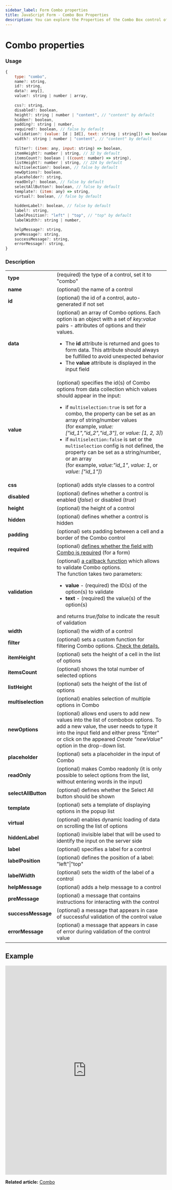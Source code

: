 ```yaml
---
sidebar_label: Form Combo properties
title: JavaScript Form - Combo Box Properties 
description: You can explore the Properties of the Combo Box control of Form in the documentation of the DHTMLX JavaScript UI library. Browse developer guides and API reference, try out code examples and live demos, and download a free 30-day evaluation version of DHTMLX Suite 7.
---
```


# Combo properties

### Usage

~~~js
{
	type: "combo",
	name?: string,
	id?: string,
	data?: any[],
	value?: string | number | array,
	
	css?: string,
	disabled?: boolean,
	height?: string | number | "content", // "content" by default
	hidden?: boolean,
	padding?: string | number,
	required?: boolean, // false by default
	validation?: (value: Id | Id[], text: string | string[]) => boolean,
	width?: string | number | "content", // "content" by default
	
	filter?: (item: any, input: string) => boolean,
	itemHeight?: number | string, // 32 by default
	itemsCount?: boolean | ((count: number) => string),
	listHeight?: number | string, // 224 by default
	multiselection?: boolean, // false by default
	newOptions?: boolean,
	placeholder?: string,
	readOnly?: boolean, // false by default
	selectAllButton?: boolean, // false by default
	template?: (item: any) => string,
	virtual?: boolean, // false by default
	
	hiddenLabel?: boolean, // false by default
	label?: string,
	labelPosition?: "left" | "top", // "top" by default
	labelWidth?: string | number,

	helpMessage?: string,
	preMessage?: string,
	successMessage?: string,
	errorMessage?: string,
}
~~~

### Description

<table>
	<tbody>
    	<tr>
			<td><b>type</b></td>
			<td>(required) the type of a control, set it to "combo"</td>
		</tr>
		<tr>
			<td><b>name</b></td>
			<td>(optional) the name of a control</td>
		</tr>
		<tr>
			<td><b>id</b></td>
			<td>(optional) the id of a control, auto-generated if not set</td>
		</tr>
		<tr>
			<td><b>data</b></td>
			<td>(optional) an array of Combo options. Each option is an object with a set of <i>key:value</i> pairs - attributes of options and their values.
            	<ul>
                	<li>The <b>id</b> attribute is returned and goes to form data. This attribute should always be fulfilled to avoid unexpected behavior</li>
                    <li>The <b>value</b> attribute is displayed in the input field</li>
                </ul>
            </td>
		</tr>
		<tr>
			<td><b>value</b></td>
			<td>(optional) specifies the id(s) of Combo options from data collection which values should appear in the input:
            	<ul>
                	<li>if <code>multiselection:true</code> is set for a combo, the property can be set as an array of string/number values <br>(for example, <i>value: ["id_1","id_2","id_3"]</i>, or <i>value: [1, 2, 3]</i>) </li>
                    <li>if <code>multiselection:false</code> is set or the <code>multiselection</code> config is not defined, the property can be set as a string/number, or an array <br>(for example, <i>value:"id_1"</i>, <i>value: 1</i>, or <i>value: ["id_1"]</i>)</li>
                </ul>
            </td>
		</tr>
       	<tr>
			<td><b>css</b></td>
			<td>(optional) adds style classes to a control</td>
		</tr>
		<tr>
			<td><b>disabled</b></td>
			<td>(optional) defines whether a control is enabled (<i>false</i>) or disabled (<i>true</i>)</td>
		</tr>
		<tr>
			<td><b>height</b></td>
			<td>(optional) the height of a control</td>
		</tr>
		<tr>
			<td><b>hidden</b></td>
			<td>(optional) defines whether a control is hidden</td>
		</tr>
		<tr>
			<td><b>padding</b></td>
			<td>(optional) sets padding between a cell and a border of the Combo control</td>
		</tr>
		<tr>
			<td><b>required</b></td>
			<td>(optional) <a href="../../../work_with_form#validating-form">defines whether the field with Combo is required</a> (for a form)</td>
		</tr>
		<tr>
			<td><b>validation</b></td>
			<td>(optional) <a href="../../../work_with_form#validation-rules">a callback function</a> which allows to validate Combo options.<br>The function takes two parameters:
			<ul><li><b>value</b> - (required) the ID(s) of the option(s) to validate</li><li><b>text</b> - (required) the value(s) of the option(s)</li></ul>
			and returns <i>true/false</i> to indicate the result of validation</td>
		</tr>
		<tr>
			<td><b>width</b></td>
			<td>(optional) the width of a control</td>
		</tr>
		<tr>
			<td><b>filter</b></td>
			<td>(optional) sets a custom function for filtering Combo options. <a href="../../../../combobox/customization#custom-filter-for-options">Check the details.</a></td>
		</tr>
		<tr>
			<td><b>itemHeight</b></td>
			<td>(optional) sets the height of a cell in the list of options</td>
		</tr>
		<tr>
			<td><b>itemsCount</b></td>
			<td>(optional) shows the total number of selected options</td>
		</tr>
		<tr>
			<td><b>listHeight</b></td>
			<td>(optional) sets the height of the list of options</td>
		</tr>
		<tr>
			<td><b>multiselection</b></td>
			<td>(optional) enables selection of multiple options in Combo</td>
		</tr>
		<tr>
			<td><b>newOptions</b></td>
			<td>(optional) allows end users to add new values into the list of combobox options. To add a new value, the user needs to type it into the input field and either press "Enter" or click on the appeared <i>Create "newValue"</i> option in the drop-down list.</td>
		</tr>
		<tr>
			<td><b>placeholder</b></td>
			<td>(optional) sets a placeholder in the input of Combo</td>
		</tr>
		<tr>
			<td><b>readOnly</b></td>
			<td>(optional) makes Combo readonly (it is only possible to select options from the list, without entering words in the input)</td>
		</tr>
		<tr>
			<td><b>selectAllButton</b></td>
			<td>(optional) defines whether the Select All button should be shown</td>
		</tr>
		<tr>
			<td><b>template</b></td>
			<td>(optional) sets a template of displaying options in the popup list</td>
		</tr>
		<tr>
			<td><b>virtual</b></td>
			<td>(optional) enables dynamic loading of data on scrolling the list of options</td>
		</tr>
		<tr>
			<td><b>hiddenLabel</b></td>
			<td>(optional) invisible label that will be used to identify the input on the server side</td>
		</tr>
		<tr>
			<td><b>label</b></td>
			<td>(optional) specifies a label for a control</td>
		</tr>
		<tr>
			<td><b>labelPosition</b></td>
			<td>(optional) defines the position of a label: "left"|"top"</td>
		</tr>
		<tr>
			<td><b>labelWidth</b></td>
			<td>(optional) sets the width of the label of a control</td>
		</tr>
		<tr>
			<td><b>helpMessage</b></td>
			<td>(optional) adds a help message to a control</td>
		</tr>
		<tr>
			<td><b>preMessage</b></td>
			<td>(optional) a message that contains instructions for interacting with the control</td>
		</tr>
		<tr>
			<td><b>successMessage</b></td>
			<td>(optional) a message that appears in case of successful validation of the control value</td>
		</tr>
		<tr>
			<td><b>errorMessage</b></td>
			<td>(optional) a message that appears in case of error during validation of the control value</td>
		</tr>
    </tbody>
</table>

## Example

<iframe src="https://snippet.dhtmlx.com/wla7u1xq?mode=js" frameborder="0" class="snippet_iframe" width="100%" height="650"></iframe>

**Related article:** [Combo](form/combo.md)
